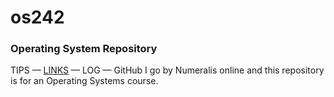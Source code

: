 # os242
### Operating System Repository
TIPS — [LINKS](https://github.com/Numeralis/os242/links) — LOG — GitHub
I go by Numeralis online and this repository is for an Operating Systems course.
